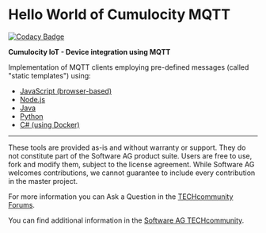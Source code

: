 # Hello World of Cumulocity MQTT

[![Codacy Badge](https://api.codacy.com/project/badge/Grade/dea82dc5de4445fb81cd88e37c9199c7)](https://www.codacy.com/manual/manasesjesus/c8y_hw_mqtt?utm_source=github.com&amp;utm_medium=referral&amp;utm_content=manasesjesus/c8y_hw_mqtt&amp;utm_campaign=Badge_Grade)

**Cumulocity IoT - Device integration using MQTT**

Implementation of MQTT clients employing pre-defined messages (called "static templates") using:

*   [JavaScript (browser-based)](JavaScript)
*   [Node.js](Nodejs)
*   [Java](Java)
*   [Python](Python)
*   [C# (using Docker)](dotnet)

-----------------------------

These tools are provided as-is and without warranty or support. They do not constitute part of the Software AG product suite. Users are free to use, fork and modify them, subject to the license agreement. While Software AG welcomes contributions, we cannot guarantee to include every contribution in the master project.

For more information you can Ask a Question in the [TECHcommunity Forums](http://tech.forums.softwareag.com/techjforum/forums/list.page?product=cumulocity).

You can find additional information in the [Software AG TECHcommunity](http://techcommunity.softwareag.com/home/-/product/name/cumulocity).

